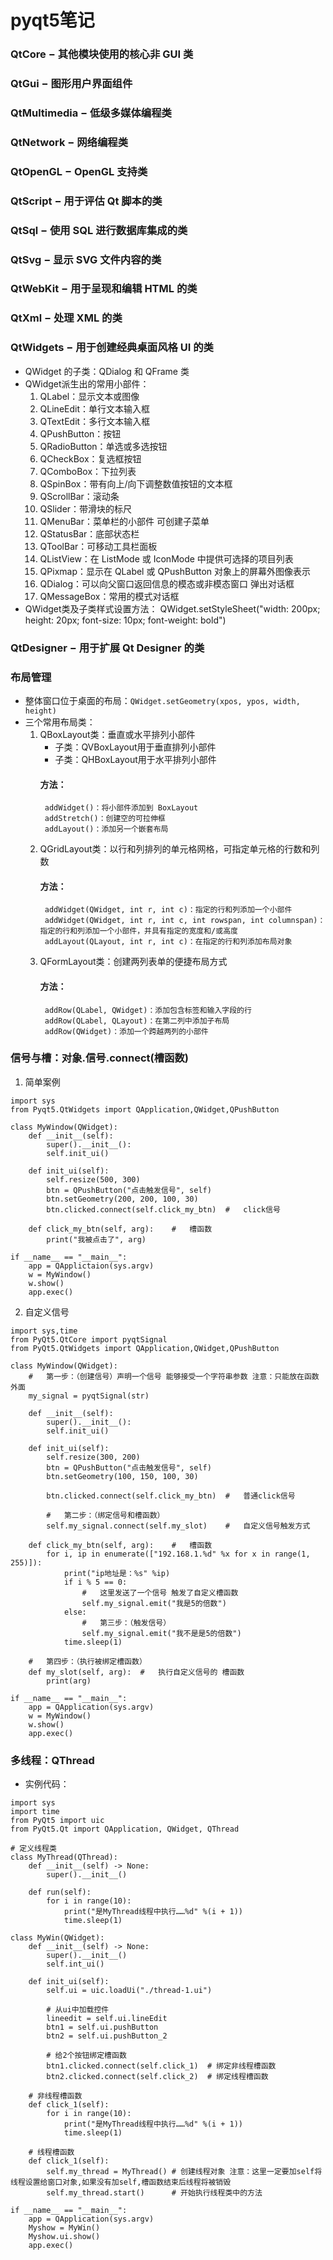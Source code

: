 # pyqt5笔记
### QtCore − 其他模块使用的核心非 GUI 类
### QtGui − 图形用户界面组件
### QtMultimedia − 低级多媒体编程类
### QtNetwork − 网络编程类
### QtOpenGL − OpenGL 支持类
### QtScript − 用于评估 Qt 脚本的类
### QtSql − 使用 SQL 进行数据库集成的类
### QtSvg − 显示 SVG 文件内容的类
### QtWebKit − 用于呈现和编辑 HTML 的类
### QtXml − 处理 XML 的类

### QtWidgets − 用于创建经典桌面风格 UI 的类
- QWidget 的子类：QDialog 和 QFrame 类
- QWidget派生出的常用小部件：  
    1. QLabel：显示文本或图像
    2. QLineEdit：单行文本输入框
    3. QTextEdit：多行文本输入框
    4. QPushButton：按钮
    5. QRadioButton：单选或多选按钮
    6. QCheckBox：复选框按钮
    7. QComboBox：下拉列表
    8. QSpinBox：带有向上/向下调整数值按钮的文本框
    9. QScrollBar：滚动条
    10. QSlider：带滑块的标尺
    11. QMenuBar：菜单栏的小部件 可创建子菜单
    12. QStatusBar：底部状态栏
    13. QToolBar：可移动工具栏面板
    14. QListView：在 ListMode 或 IconMode 中提供可选择的项目列表
    15. QPixmap：显示在 QLabel 或 QPushButton 对象上的屏幕外图像表示
    16. QDialog：可以向父窗口返回信息的模态或非模态窗口 弹出对话框
    17. QMessageBox：常用的模式对话框
- QWidget类及子类样式设置方法：
    QWidget.setStyleSheet("width: 200px; height: 20px; font-size: 10px; font-weight: bold")

### QtDesigner − 用于扩展 Qt Designer 的类

### 布局管理
- 整体窗口位于桌面的布局：```QWidget.setGeometry(xpos, ypos, width, height)```
- 三个常用布局类：
    1. QBoxLayout类：垂直或水平排列小部件
        - 子类：QVBoxLayout用于垂直排列小部件
        - 子类：QHBoxLayout用于水平排列小部件  
        #### 方法：  
            addWidget()：将小部件添加到 BoxLayout  
            addStretch()：创建空的可拉伸框  
            addLayout()：添加另一个嵌套布局
    2. QGridLayout类：以行和列排列的单元格网格，可指定单元格的行数和列数
        #### 方法：
            addWidget(QWidget, int r, int c)：指定的行和列添加一个小部件  
            addWidget(QWidget, int r, int c, int rowspan, int columnspan)：指定的行和列添加一个小部件，并具有指定的宽度和/或高度
            addLayout(QLayout, int r, int c)：在指定的行和列添加布局对象
    3. QFormLayout类：创建两列表单的便捷布局方式
        #### 方法：
            addRow(QLabel, QWidget)：添加包含标签和输入字段的行  
            addRow(QLabel, QLayout)：在第二列中添加子布局
            addRow(QWidget)：添加一个跨越两列的小部件

### 信号与槽：对象.信号.connect(槽函数)
1. 简单案例
```
import sys
from Pyqt5.QtWidgets import QApplication,QWidget,QPushButton

class MyWindow(QWidget):
    def __init__(self):
        super().__init__():
        self.init_ui()
    
    def init_ui(self):
        self.resize(500, 300)
        btn = QPushButton("点击触发信号", self)
        btn.setGeometry(200, 200, 100, 30)
        btn.clicked.connect(self.click_my_btn)  #   click信号

    def click_my_btn(self, arg):    #   槽函数
        print("我被点击了", arg)

if __name__ == "__main__":
    app = QApplictaion(sys.argv)
    w = MyWindow()
    w.show()
    app.exec()
```
2. 自定义信号
```
import sys,time
from PyQt5.QtCore import pyqtSignal
from PyQt5.QtWidgets import QApplication,QWidget,QPushButton

class MyWindow(QWidget):
    #   第一步：（创建信号）声明一个信号 能够接受一个字符串参数 注意：只能放在函数外面
    my_signal = pyqtSignal(str)

    def __init__(self):
        super().__init__():
        self.init_ui()
    
    def init_ui(self):
        self.resize(300, 200)
        btn = QPushButton("点击触发信号", self)
        btn.setGeometry(100, 150, 100, 30)

        btn.clicked.connect(self.click_my_btn)  #   普通click信号

        #   第二步：（绑定信号和槽函数）
        self.my_signal.connect(self.my_slot)    #   自定义信号触发方式

    def click_my_btn(self, arg):    #   槽函数
        for i, ip in enumerate(["192.168.1.%d" %x for x in range(1, 255)]):
            print("ip地址是：%s" %ip)
            if i % 5 == 0:
                #   这里发送了一个信号 触发了自定义槽函数
                self.my_signal.emit("我是5的倍数")
            else:
                #   第三步：（触发信号）
                self.my_signal.emit("我不是是5的倍数")
            time.sleep(1)
    
    #   第四步：（执行被绑定槽函数）
    def my_slot(self, arg):  #   执行自定义信号的 槽函数
        print(arg)

if __name__ == "__main__":
    app = QApplication(sys.argv)
    w = MyWindow()
    w.show()
    app.exec()
```
### 多线程：QThread
- 实例代码：
```
import sys
import time
from PyQt5 import uic
from PyQt5.Qt import QApplication, QWidget, QThread

# 定义线程类
class MyThread(QThread):
    def __init__(self) -> None:
        super().__init__()

    def run(self):
        for i in range(10):
            print("是MyThread线程中执行……%d" %(i + 1))
            time.sleep(1)

class MyWin(QWidget):
    def __init__(self) -> None:
        super().__init__()
        self.int_ui()

    def init_ui(self):
        self.ui = uic.loadUi("./thread-1.ui")

        # 从ui中加载控件
        lineedit = self.ui.lineEdit
        btn1 = self.ui.pushButton
        btn2 = self.ui.pushButton_2

        # 给2个按钮绑定槽函数
        btn1.clicked.connect(self.click_1)  # 绑定非线程槽函数
        btn2.clicked.connect(self.click_2)  # 绑定线程槽函数
    
    # 非线程槽函数
    def click_1(self):
        for i in range(10):
            print("是MyThread线程中执行……%d" %(i + 1))
            time.sleep(1)

    # 线程槽函数
    def click_1(self):
        self.my_thread = MyThread() # 创建线程对象 注意：这里一定要加self将线程设置给窗口对象,如果没有加self,槽函数结束后线程将被销毁
        self.my_thread.start()      # 开始执行线程类中的方法

if __name__ == "__main__":
    app = QApplication(sys.argv)
    Myshow = MyWin()
    Myshow.ui.show()
    app.exec()
```
